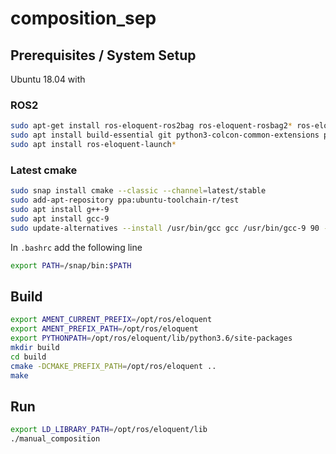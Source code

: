 # composition_sep

## Prerequisites / System Setup

Ubuntu 18.04 with

### ROS2

```bash
sudo apt-get install ros-eloquent-ros2bag ros-eloquent-rosbag2* ros-eloquent-ros1-bridge ros-eloquent-rosbag2-storage-default-plugins-dbgsym 
sudo apt install build-essential git python3-colcon-common-extensions python3-pip python-rosdep python3-vcstool wget
sudo apt install ros-eloquent-launch*
```

### Latest cmake

```bash
sudo snap install cmake --classic --channel=latest/stable
sudo add-apt-repository ppa:ubuntu-toolchain-r/test
sudo apt install g++-9
sudo apt install gcc-9
sudo update-alternatives --install /usr/bin/gcc gcc /usr/bin/gcc-9 90 --slave /usr/bin/g++ g++ /usr/bin/g++-9 --slave /usr/bin/gcov gcov /usr/bin/gcov-9
```

In `.bashrc` add the following line

```bash
export PATH=/snap/bin:$PATH
```

## Build

```bash
export AMENT_CURRENT_PREFIX=/opt/ros/eloquent
export AMENT_PREFIX_PATH=/opt/ros/eloquent
export PYTHONPATH=/opt/ros/eloquent/lib/python3.6/site-packages
mkdir build
cd build
cmake -DCMAKE_PREFIX_PATH=/opt/ros/eloquent ..
make
```

## Run

```bash
export LD_LIBRARY_PATH=/opt/ros/eloquent/lib
./manual_composition
```